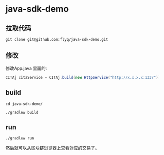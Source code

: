 # java-sdk-demo

## 拉取代码
```shell
git clone git@github.com:flyq/java-sdk-demo.git
```

## 修改
修改App.java 里面的:   
```java
CITAj citaService = CITAj.build(new HttpService("http://x.x.x.x:1337")); 		// http://x.x.x.x:1337 需要改为节点的RPC接口或者缓存服务器接口
```

## build
```shell
cd java-sdk-demo/

./gradlew build
```

## run
```shell
./gradlew run
```

然后就可以从区块链浏览器上查看对应的交易了。
